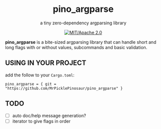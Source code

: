 
<div align="center">

# pino_argparse
a tiny zero-dependency argparsing library

[![MIT/Apache 2.0](https://img.shields.io/badge/license-MIT%2FApache-blue.svg)](#)

</div>

**pino_argparse** is a bite-sized argparsing library that can handle short and
long flags with or without values, subcommands and basic validation.

## USING IN YOUR PROJECT

add the follow to your `Cargo.toml`:
```
pino_argparse = { git = "https://github.com/MrPicklePinosaur/pino_argparse" }
```

## TODO

- [ ] auto doc/help message generation?
- [ ] iterator to give flags in order
